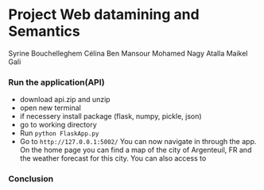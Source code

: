 # Project Web datamining and Semantics
Syrine Bouchelleghem
Célina Ben Mansour
Mohamed Nagy Atalla
Maikel Gali



### Run the application(API)
- download api.zip and unzip
- open new terminal
- if necessery install package (flask, numpy, pickle, json)
- go to working directory 
- Run ```python FlaskApp.py ```
- Go to ```http://127.0.0.1:5002/```
You can now navigate in through the app. 
On the home page you can find a map of the city of Argenteuil, FR and the weather forecast for this city.
You can also access to 

### Conclusion
